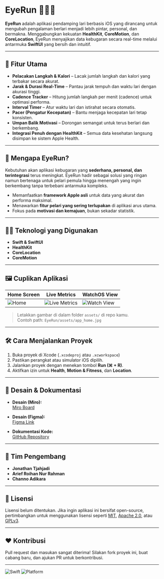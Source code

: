 # EyeRun 🏃‍♂️📱

**EyeRun** adalah aplikasi pendamping lari berbasis iOS yang dirancang untuk mengubah pengalaman berlari menjadi lebih pintar, personal, dan bermakna. Menggabungkan kekuatan **HealthKit**, **CoreMotion**, dan **CoreLocation**, EyeRun menyajikan data kebugaran secara real-time melalui antarmuka **SwiftUI** yang bersih dan intuitif.

---

## 🚀 Fitur Utama

- **Pelacakan Langkah & Kalori** – Lacak jumlah langkah dan kalori yang terbakar secara akurat.
- **Jarak & Durasi Real-Time** – Pantau jarak tempuh dan waktu lari dengan akurasi tinggi.
- **Cadence Tracker** – Hitung jumlah langkah per menit (cadence) untuk optimasi performa.
- **Interval Timer** – Atur waktu lari dan istirahat secara otomatis.
- **Pacer (Pengatur Kecepatan)** – Bantu menjaga kecepatan lari tetap konsisten.
- **Umpan Balik Motivasi** – Dorongan semangat untuk terus berlari dan berkembang.
- **Integrasi Penuh dengan HealthKit** – Semua data kesehatan langsung disimpan ke sistem Apple Health.

---

## 🌟 Mengapa EyeRun?

Kebutuhan akan aplikasi kebugaran yang **sederhana, personal, dan terintegrasi** terus meningkat. EyeRun hadir sebagai solusi yang ringan namun bertenaga untuk pelari pemula hingga menengah yang ingin berkembang tanpa terbebani antarmuka kompleks.

- Memanfaatkan **framework Apple asli** untuk data yang akurat dan performa maksimal.
- Menawarkan **fitur pelari yang sering terlupakan** di aplikasi arus utama.
- Fokus pada **motivasi dan kemajuan**, bukan sekadar statistik.

---

## 🧑‍💻 Teknologi yang Digunakan

- **Swift & SwiftUI**
- **HealthKit**
- **CoreLocation**
- **CoreMotion**

---

## 🖼️ Cuplikan Aplikasi

| Home Screen | Live Metrics | WatchOS View |
|-------------|--------------|--------------|
| ![Home](assets/app_home.jpg) | ![Live Metrics](assets/live_metrics.jpg) | ![Watch View](assets/watch_view.jpg) |

> Letakkan gambar di dalam folder `assets/` di repo kamu.  
> Contoh path: `EyeRun/assets/app_home.jpg`

---

## 🛠️ Cara Menjalankan Proyek

1. Buka proyek di Xcode (`.xcodeproj` atau `.xcworkspace`)
2. Pastikan perangkat atau simulator iOS dipilih.
3. Jalankan proyek dengan menekan tombol **Run (⌘ + R)**.
4. Aktifkan izin untuk **Health**, **Motion & Fitness**, dan **Location**.

---

## 📐 Desain & Dokumentasi

- **Desain (Miro):**  
  [Miro Board](https://miro.com/app/board/uXjVIXaHxLo=/?share_link_id=301250632045)

- **Desain (Figma):**  
  [Figma Link](https://www.figma.com/design/0pGzLS5zeJNBH2qyCEMnwf/CC1?node-id=13-34&t=Kycm6mys7jtfybcE-1)

- **Dokumentasi Kode:**  
  [GitHub Repository](https://github.com/ariefrnr/EyeRun)

---

## 👥 Tim Pengembang

- **Jonathan Tjahjadi**
- **Arief Roihan Nur Rahman**
- **Channo Adikara**

---

## 📄 Lisensi

Lisensi belum ditentukan. Jika ingin aplikasi ini bersifat open-source, pertimbangkan untuk menggunakan lisensi seperti [MIT](https://opensource.org/licenses/MIT), [Apache 2.0](https://www.apache.org/licenses/LICENSE-2.0), atau [GPLv3](https://www.gnu.org/licenses/gpl-3.0.html).

---

## ❤️ Kontribusi

Pull request dan masukan sangat diterima! Silakan fork proyek ini, buat cabang baru, dan ajukan PR untuk berkontribusi.

---

![Swift](https://img.shields.io/badge/Swift-5.0-orange?logo=swift)
![Platform](https://img.shields.io/badge/Platform-iOS%20%26%20watchOS-blue?logo=apple)
